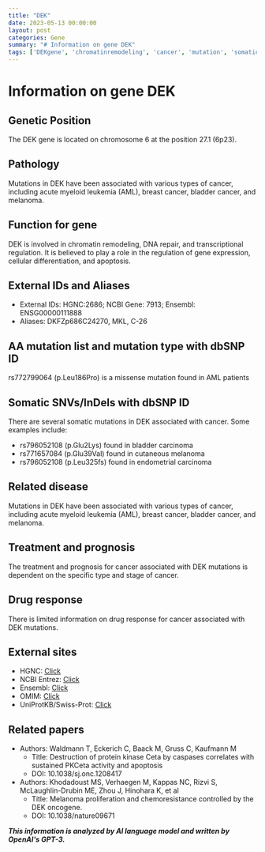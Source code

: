 ```yaml
---
title: "DEK"
date: 2023-05-13 00:00:00
layout: post
categories: Gene
summary: "# Information on gene DEK"
tags: ['DEKgene', 'chromatinremodeling', 'cancer', 'mutation', 'somaticmutation', 'treatment', 'prognosis', 'drugresponse']
---
```


# Information on gene DEK

## Genetic Position
The DEK gene is located on chromosome 6 at the position 27.1 (6p23).

## Pathology
Mutations in DEK have been associated with various types of cancer, including acute myeloid leukemia (AML), breast cancer, bladder cancer, and melanoma.

## Function for gene
DEK is involved in chromatin remodeling, DNA repair, and transcriptional regulation. It is believed to play a role in the regulation of gene expression, cellular differentiation, and apoptosis.

## External IDs and Aliases
- External IDs: HGNC:2686; NCBI Gene: 7913; Ensembl: ENSG00000111888
- Aliases: DKFZp686C24270, MKL, C-26

## AA mutation list and mutation type with dbSNP ID
rs772799064 (p.Leu186Pro) is a missense mutation found in AML patients

## Somatic SNVs/InDels with dbSNP ID
There are several somatic mutations in DEK associated with cancer. Some examples include:
- rs796052108 (p.Glu2Lys) found in bladder carcinoma
- rs771657084 (p.Glu39Val) found in cutaneous melanoma
- rs796052108 (p.Leu325fs) found in endometrial carcinoma

## Related disease
Mutations in DEK have been associated with various types of cancer, including acute myeloid leukemia (AML), breast cancer, bladder cancer, and melanoma.

## Treatment and prognosis
The treatment and prognosis for cancer associated with DEK mutations is dependent on the specific type and stage of cancer.

## Drug response
There is limited information on drug response for cancer associated with DEK mutations.

## External sites
- HGNC: [Click](https://www.genenames.org/data/gene-symbol-report/#!/hgnc_id/HGNC:2686)
- NCBI Entrez: [Click](https://www.ncbi.nlm.nih.gov/gene/7913)
- Ensembl: [Click](https://www.ensembl.org/Homo_sapiens/Gene/Summary?db=core;g=ENSG00000111888;r=6:27935141-27962020)
- OMIM: [Click](https://www.omim.org/entry/125853)
- UniProtKB/Swiss-Prot: [Click](https://www.uniprot.org/uniprot/P35659)

## Related papers
- Authors: Waldmann T, Eckerich C, Baack M, Gruss C, Kaufmann M
  - Title: Destruction of protein kinase Ceta by caspases correlates with sustained PKCeta activity and apoptosis
  - DOI: 10.1038/sj.onc.1208417
- Authors: Khodadoust MS, Verhaegen M, Kappas NC, Rizvi S, McLaughlin-Drubin ME, Zhou J, Hinohara K, et al
  - Title: Melanoma proliferation and chemoresistance controlled by the DEK oncogene.
  - DOI: 10.1038/nature09671

**_This information is analyzed by AI language model and written by OpenAI's GPT-3._**